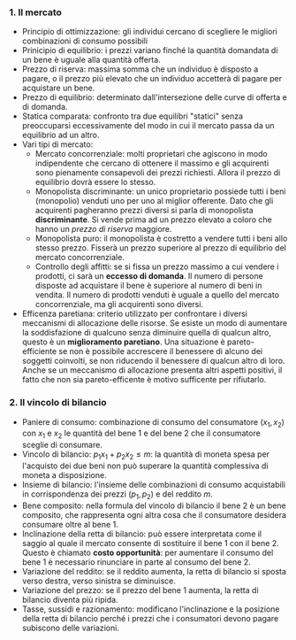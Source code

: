 ### 1. Il mercato
- Principio di ottimizzazione: gli individui cercano di scegliere le migliori combinazioni di consumo possibili
- Prinicipio di equilibrio: i prezzi variano finché la quantità domandata di un bene è uguale alla quantità offerta.
- Prezzo di riserva: massima somma che un individuo è disposto a pagare, o il prezzo più elevato che un individuo accetterà di pagare per acquistare un bene.
- Prezzo di equilibrio: determinato dall'intersezione delle curve di offerta e di domanda.
- Statica comparata: confronto tra due equilibri "statici" senza preoccuparsi eccessivamente del modo in cui il mercato passa da un equilibrio ad un altro.
- Vari tipi di mercato:
	- Mercato concorrenziale: molti proprietari che agiscono in modo indipendente che cercano di ottenere il massimo e gli acquirenti sono pienamente consapevoli dei prezzi richiesti. Allora il prezzo di equilibrio dovrà essere lo stesso.
	- Monopolista discriminante: un unico proprietario possiede tutti i beni (monopolio) venduti uno per uno al miglior offerente. Dato che gli acquirenti pagheranno prezzi diversi si parla di monopolista **discriminante**. Si vende prima ad un prezzo elevato a coloro che hanno un *prezzo di riserva* maggiore.
	- Monopolista puro: il monopolista è costretto a vendere tutti i beni allo stesso prezzo. Fisserà un prezzo superiore al prezzo di equilibrio del mercato concorrenziale.
	- Controllo degli affitti: se si fissa un prezzo massimo a cui vendere i prodotti, ci sarà un **eccesso di domanda**. Il numero di persone disposte ad acquistare il bene è superiore al numero di beni in vendita.  Il numero di prodotti venduti è uguale a quello del mercato concorrenziale, ma gli acquirenti sono diversi.
-  Efficenza paretiana: criterio utilizzato per confrontare i diversi meccanismi di allocazione delle risorse. Se esiste un modo di aumentare la soddisfazione di qualcuno senza diminuire quella di qualcun altro, questo è un **miglioramento paretiano**. Una situazione è pareto-efficiente se non è possibile accrescere il benessere di alcuno dei soggetti coinvolti, se non riducendo il benessere di qualcun altro di loro. Anche se un meccanismo di allocazione presenta altri aspetti positivi, il fatto che non sia pareto-efficente è motivo sufficente per rifiutarlo.
### 2. Il vincolo di bilancio
- Paniere di consumo: combinazione di consumo del consumatore $(x_1,x_2)$ con $x_1$ e $x_2$ le quantità del bene 1 e del bene 2 che il consumatore sceglie di consumare.
- Vincolo di bilancio: $p_1x_1+p_2x_2\le m$: la quantità di moneta spesa per l'acquisto dei due beni non può superare la quantità complessiva di moneta a disposizione.
- Insieme di bilancio: l'insieme delle combinazioni di consumo acquistabili in corrispondenza dei prezzi $(p_1,p_2)$ e del reddito $m$.
- Bene composito: nella formula del vincolo di bilancio il bene 2 è un bene composito, che rappresenta ogni altra cosa che il consumatore desidera consumare oltre al bene 1.
- Inclinazione della retta di bilancio: può essere interpretata come il saggio al quale il mercato consente di sostituire il bene 1 con il bene 2. Questo è chiamato **costo opportunità**: per aumentare il consumo del bene 1 è necessario rinunciare in parte al consumo del bene 2.
- Variazione del reddito: se il reddito aumenta, la retta di bilancio si sposta verso destra, verso sinistra se diminuisce. 
- Variazione del prezzo: se il prezzo del bene 1 aumenta, la retta di bilancio diventa più ripida. 
- Tasse, sussidi e razionamento: modificano l'inclinazione e la posizione della retta di bilancio perché i prezzi che i consumatori devono pagare subiscono delle variazioni.
